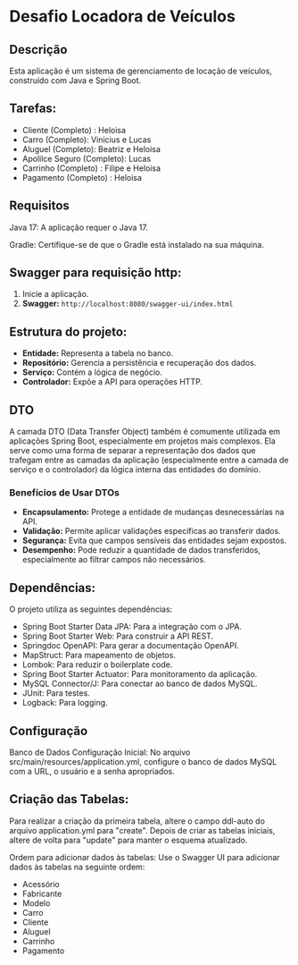 # Desafio Locadora de Veículos

## Descrição
Esta aplicação é um sistema de gerenciamento de locação de veículos, construído com Java e Spring Boot.

## Tarefas:
- Cliente (Completo) : Heloisa
- Carro (Completo): Vinicius e Lucas
- Aluguel (Completo): Beatriz e Heloisa
- Apolilce Seguro (Completo): Lucas
- Carrinho (Completo) : Filipe e Heloisa
- Pagamento (Completo) : Heloisa

## Requisitos
Java 17: A aplicação requer o Java 17.

Gradle: Certifique-se de que o Gradle está instalado na sua máquina. 

## Swagger para requisição http:
1. Inicie a aplicação.
2. **Swagger:** `http://localhost:8080/swagger-ui/index.html`
  
## Estrutura do projeto:
- **Entidade:** Representa a tabela no banco.
- **Repositório:** Gerencia a persistência e recuperação dos dados.
- **Serviço:** Contém a lógica de negócio.
- **Controlador:** Expõe a API para operações HTTP.

## DTO
A camada DTO (Data Transfer Object) também é comumente utilizada em aplicações Spring Boot, especialmente em projetos mais complexos. Ela serve como uma forma de separar a representação dos dados que trafegam entre as camadas da aplicação (especialmente entre a camada de serviço e o controlador) da lógica interna das entidades do domínio.

### Benefícios de Usar DTOs
- **Encapsulamento:** Protege a entidade de mudanças desnecessárias na API.
- **Validação:** Permite aplicar validações específicas ao transferir dados.
- **Segurança:** Evita que campos sensíveis das entidades sejam expostos.
- **Desempenho:** Pode reduzir a quantidade de dados transferidos, especialmente ao filtrar campos não necessários.

## Dependências: 

O projeto utiliza as seguintes dependências:

- Spring Boot Starter Data JPA: Para a integração com o JPA.
- Spring Boot Starter Web: Para construir a API REST.
- Springdoc OpenAPI: Para gerar a documentação OpenAPI.
- MapStruct: Para mapeamento de objetos.
- Lombok: Para reduzir o boilerplate code.
- Spring Boot Starter Actuator: Para monitoramento da aplicação.
- MySQL Connector/J: Para conectar ao banco de dados MySQL.
- JUnit: Para testes.
- Logback: Para logging.

## Configuração
Banco de Dados
Configuração Inicial: No arquivo src/main/resources/application.yml, configure o banco de dados MySQL com a URL, o usuário e a senha apropriados.

## Criação das Tabelas: 
Para realizar a criação da primeira tabela, altere o campo ddl-auto do arquivo application.yml para "create". Depois de criar as tabelas iniciais, altere de volta para "update" para manter o esquema atualizado.

Ordem para adicionar dados às tabelas:
Use o Swagger UI para adicionar dados às tabelas na seguinte ordem:

- Acessório
- Fabricante
- Modelo
- Carro
- Cliente
- Aluguel
- Carrinho
- Pagamento


